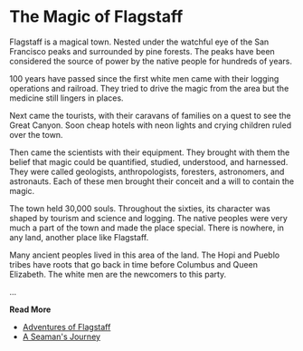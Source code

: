 # The Magic of Flagstaff

Flagstaff is a magical town. Nested under the watchful eye of the San Francisco
peaks and surrounded by pine forests. The peaks have been considered the source
of power by the native people for hundreds of years.

100 years have passed since the first white men came with their logging operations
and railroad. They tried to drive the magic from the area but the medicine
still lingers in places.

Next came the tourists, with their caravans of families on a quest to see the
Great Canyon. Soon cheap hotels with neon lights and crying children ruled over
the town.

Then came the scientists with their equipment. They brought with them the belief
that magic could be quantified, studied, understood, and harnessed. They
were called geologists, anthropologists, foresters, astronomers, and
astronauts. Each of these men brought their conceit and a will to contain
the magic.

The town held 30,000 souls. Throughout the
sixties, its character was shaped by tourism and science and logging. The native
peoples were very much a part of the town and made the place special. There is
nowhere, in any land, another place like Flagstaff.

Many ancient peoples lived in this area of the land. The Hopi and Pueblo tribes
have roots that go back in time before Columbus and Queen Elizabeth. The white
men are the newcomers to this party.


...

**Read More**

* [Adventures of Flagstaff](https://seamansguide.com/journey/Flagstaff.md)
* [A Seaman's Journey](https://seamansguide.com/journey)



